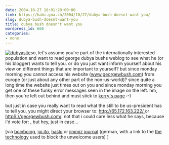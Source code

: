 ```yaml
---
date: 2004-10-27 18:01:28+00:00
link: https://habi.gna.ch/2004/10/27/dubya-bush-doesnt-want-you/
slug: dubya-bush-doesnt-want-you
title: dubya bush doesn't want you
wordpress_id: 660
categories:
- none
---
```


[![dubyasite](https://habi.gna.ch/blog/images/dubyasite-tm.jpg)](https://habi.gna.ch/blog/images/dubyasite.jpg)so, let's assume you're part of the internationally interested population and want to read george dubya bushs weblog to see what he (or his blogger) wants to tell you. or do you just want inform yourself about his view on different things that are important to yourself? but since monday morning you cannot  access his website (www.georgewbush.com) from europe (or just about any other part of the non-us-world)? since quite a long time the website just times out on you and since monday morning you get one of these funky error messages seen in the image on the left. hm, then you're left out behind and must stick to [kerry's page](http://www.johnkerry.com) :-)

but just in case you really want to read what the still to be us-president has to tell you, you might direct your browser to: [http://65.172.163.222/ ](http://65.172.163.222/) or [httpS://georgewbush.com/](https://georgewbush.com/).
not that i could care less what he says, because i'd vote for: </bush>, but hey, just in case...

[via [boinboing](https://boingboing.net/2004/10/27/president_bushs_webs.html), [joi.ito](http://joi.ito.com/archives/2004/10/27/wwwgeorgewbushcom.html#comments), [haslo](http://www.haslo.ch/permalink_424~en) or [jimmiz journal](http://jimmiz.blogg.de/eintrag.php?id=679) (german, with a link to the [the technology](http://www.akamai.com/en/html/services/edge_how_it_works.html) used to block the unwelcome users) ]
